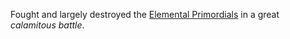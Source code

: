---
---

Fought and largely destroyed the [Elemental Primordials](Elemental%20Primordials/Elemental%20Primordials.md) in a great *calamitous battle*.
